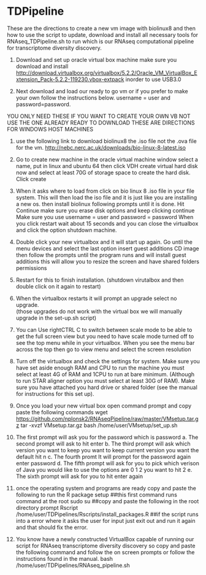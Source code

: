 # TDPipeline

These are the directions to create a new vm image with biolinux8 and then how to use the script to update, download and install all necessary tools for RNAseq_TDPipeline.sh to run which is our RNAseq computational pipeline for transcriptome diversity discovery.


1. Download and set up oracle virtual box machine make sure you download and install http://download.virtualbox.org/virtualbox/5.2.2/Oracle_VM_VirtualBox_Extension_Pack-5.2.2-119230.vbox-extpack inorder to use USB3.0

2. Next download and load our ready to go vm or if you prefer to make your own follow the instructions below.
username = user and password=password.

YOU ONLY NEED THESE IF YOU WANT TO CREATE YOUR OWN VB NOT USE THE ONE ALREADY READY TO DOWNLOAD THESE ARE DIRECTIONS FOR WINDOWS HOST MACHINES

1. use the following link to download biolinux8 the .iso file not the .ova file for the vm.
http://nebc.nerc.ac.uk/downloads/bio-linux-8-latest.iso

2. Go to create new machine in the oracle virtual machine window
      select a name, put in linux and ubuntu 64 
      then click VDH create virtual hard disk now and select at least 70G of storage space to create the hard disk.  
      Click create

3. When it asks where to load from click on bio linux 8 .iso file in your file system.
      This will then load the iso file and it is just like you are installing a new os.
      then install biolinux following prompts until it is done.
      Hit Continue make sure you erase disk options and keep clicking continue
      Make sure you use username = user and password = password
      When you click restart wait about 15 seconds and you can close the virtualbox and click the option shutdown machine.

4. Double click your new virtualbox and it will start up again.
      Go until the menu devices and select the last option insert guest additions CD image
      then follow the prompts until the program runs and will install guest additions
      this will allow you to resize the screen and have shared folders permissions

5. Restart for this to finish installation.  (shutdown virutalbox and then double click on it again to restart)

6. When the virtualbox restarts it will prompt an upgrade select no upgrade.  
(those upgrades do not work with the virtual box we will manually upgrade in the set-up.sh script)

7. You can Use rightCTRL C to switch between scale mode to be able to get the full screen view but you need to have scale mode turned off to see the top menu while in your virtualbox.  When you see the menu bar across the top then go to view menu and select the screen resolution

8. Turn off the virtualbox and check the settings for system.  Make sure you have set aside enough RAM and CPU to run the machine you must select at least 4G of RAM and 1CPU to run at bare minimum.  (Although to run STAR aligner option you must select at least 30G of RAM).  Make sure you have attached you hard drive or shared folder (see the manual for instructions for this set up).

9.  Once you load your new virtual box open command prompt and copy paste the following commands
wget https://github.com/nplonsk2/RNAseqPipeline/raw/master/VMsetup.tar.gz
tar -xvzf VMsetup.tar.gz
bash /home/user/VMsetup/set_up.sh

10. The first prompt will ask you for the password which is password
a. The second prompt will ask to hit enter
b. The third prompt will ask which version you want to keep you want to keep current version you want the default hit n
c. The fourth promt It will prompt for the password again enter password
d. The fifth prompt will ask for you to pick which verison of Java you would like to use the options are 0 1 2 you want to hit 2
e. The sixth prompt will ask for you to hit enter again

11. once the operating system and programs are ready copy and paste the following to run the R package setup
##this first command runs command at the root
sudo su
##copy and paste the following in the root directory prompt
Rscript /home/user/TDPipelines/Rscripts/install_packages.R
##if the script runs into a error where it asks the user for input just exit out and run it again and that should fix the error.

12. You know have a newly constructed VirtualBox capable of running our script for RNAseq transcriptome diversity discovery so copy and paste the following command and follow the on screen prompts or follow the instructions found in the manual.
bash /home/user/TDPipelines/RNAseq_pipeline.sh
